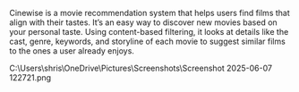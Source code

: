 Cinewise is a movie recommendation system that helps users find films that align with their tastes. It’s an easy way to discover new movies based on your personal taste. 
Using content-based filtering, it looks at details like the cast, genre, keywords, and storyline of each movie to suggest similar films to the ones a user already enjoys. 

C:\Users\shris\OneDrive\Pictures\Screenshots\Screenshot 2025-06-07 122721.png
